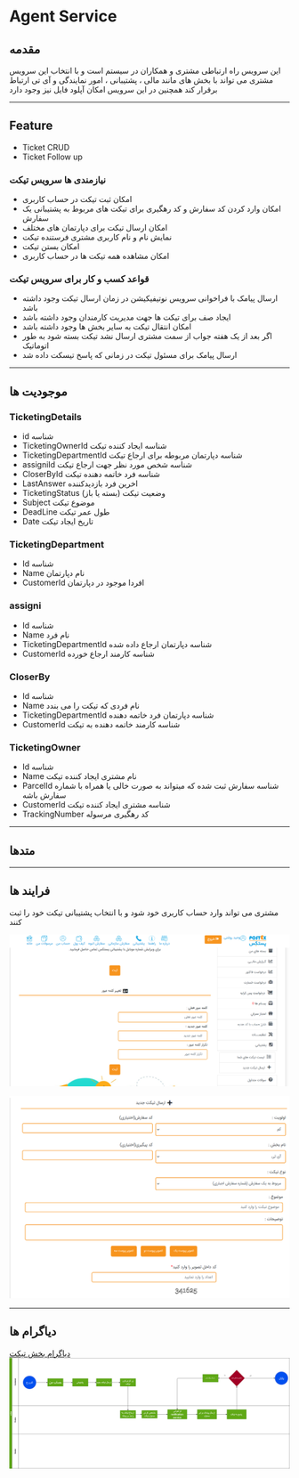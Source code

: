# Agent Service


## مقدمه

این سرویس راه ارتباطی مشتری و همکاران در سیستم است و با انتخاب این سرویس مشتری می تواند با بخش های مانند مالی ، پشتیبانی ، امور نمایندگی و آی تی ارتباط برقرار کند همچنین در این سرویس امکان آپلود فایل نیز وجود دارد

---

## Feature

- Ticket CRUD
- Ticket Follow up

### نیازمندی ها سرویس تیکت

- امکان ثبت تیکت در حساب کاربری
- امکان وارد کردن کد سفارش و کد رهگیری برای تیکت های مربوط به پشتیبانی یک سفارش
- امکان ارسال تیکت برای دپارتمان های مختلف
- نمایش نام و نام کاربری مشتری فرستنده تیکت
- امکان بستن تیکت
- امکان مشاهده همه تیکت ها در حساب کاربری

### قواعد کسب و کار برای سرویس تیکت

- ارسال پیامک با فراخوانی سرویس نوتیفیکیشن در زمان ارسال تیکت وجود داشته باشد
- ایجاد صف برای تیکت ها جهت مدیریت کارمندان وجود داشته باشد
- امکان انتقال تیکت به سایر بخش ها وجود داشته باشد
- اگر بعد از یک هفته جواب از سمت مشتری ارسال نشد تیکت بسته شود به طور اتوماتیک
- ارسال پیامک برای مسئول تیکت در زمانی که پاسخ تیسکت داده شد


---

## موجودیت ها

### TicketingDetails

- id
  شناسه
- TicketingOwnerId
  شناسه ایجاد کننده تیکت
- TicketingDepartmentId
  شناسه دپارتمان مربوطه برای ارجاع تیکت
- assigniId
  شناسه شخص مورد نظر جهت ارجاع تیکت
- CloserById
  شناسه فرد خاتمه دهنده تیکت
- LastAnswer
  اخرین فرد بازدیدکننده
- TicketingStatus
  وضعیت تیکت (بسته یا باز)
- Subject
  موضوع تیکت
- DeadLine
  طول عمر تیکت
- Date
  تاریخ ایجاد تیکت

### TicketingDepartment

- Id
  شناسه 
- Name
  نام دپارتمان
- CustomerId
  افردا موجود در دپارتمان 

### assigni

- Id
  شناسه
- Name
  نام فرد
- TicketingDepartmentId
  شناسه دپارتمان ارجاع داده شده
- CustomerId
  شناسه کارمند ارجاع خورده

### CloserBy

- Id
  شناسه
- Name
  نام فردی که تیکت را می بندد
- TicketingDepartmentId
  شناسه دپارتمان فرد خاتمه دهنده
- CustomerId
  شناسه کارمند خاتمه دهنده به تیکت
  
### TicketingOwner

- Id
  شناسه
- Name
  نام مشتری ایجاد کننده تیکت
- ParcelId
  شناسه سفارش ثبت شده که میتواند به صورت خالی یا همراه با شماره سفارش باشه
- CustomerId
  شناسه مشتری ایجاد کننده تیکت
- TrackingNumber
  کد رهگیری مرسوله

---

## متدها

---

## فرایند ها

مشتری می تواند وارد حساب کاربری خود شود و با انتخاب پشتیبانی تیکت خود را ثبت کنند

![تیکت](imgs/ticket1.png)

![ارسال تیکت](imgs/ticket.PNG)

---

## دیاگرام ها

[دیاگرام بخش تیکت](Diagram/Diagram-Ticket.drawio)
![دیاگرام بخش تیکت](imgs/Diagram-Ticket.png)
